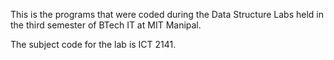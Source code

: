 This is the programs that were coded during the Data Structure Labs held in the third semester of BTech IT at MIT Manipal. 

The subject code for the lab is ICT 2141.